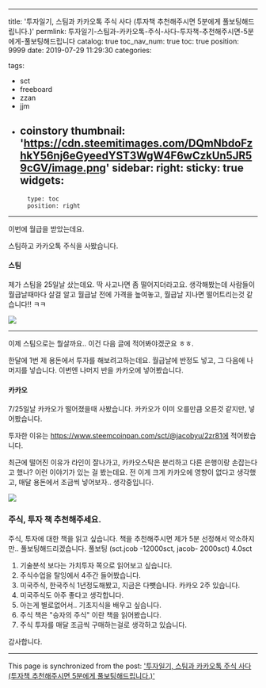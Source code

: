 
---
title: '투자일기, 스팀과 카카오톡 주식 사다 (투자책 추천해주시면 5분에게 풀보팅해드립니다.)'
permlink: 투자일기-스팀과-카카오톡-주식-사다-투자책-추천해주시면-5분에게-풀보팅해드립니다
catalog: true
toc_nav_num: true
toc: true
position: 9999
date: 2019-07-29 11:29:30
categories:

tags:
- sct
- freeboard
- zzan
- jjm
- coinstory
thumbnail: 'https://cdn.steemitimages.com/DQmNbdoFzhkY56nj6eGyeedYST3WgW4F6wCzkUn5JR59cGV/image.png'
sidebar:
    right:
        sticky: true
widgets:
    -
        type: toc
        position: right
---


이번에 월급을 받았는데요.

스팀하고 카카오톡 주식을 사봤습니다.

#### 스팀

제가 스팀을 25일날 샀는데요. 딱 사고나면 좀 떨어지더라고요. 생각해봤는데 사람들이 월급날때마다 살걸 알고 월급날 전에 가격을 높여놓고, 월급날 지나면 떨어트리는것 같습니다!! ㅋㅋ

![](https://cdn.steemitimages.com/DQmNbdoFzhkY56nj6eGyeedYST3WgW4F6wCzkUn5JR59cGV/image.png)

---

이제 스팀으로는 뭘살까요.. 이건 다음 글에 적어봐야겠군요 ㅎㅎ. 

한달에 1번 제 용돈에서 투자를 해보려고하는데요. 월급날에 반정도 넣고, 그 다음에 나머지를 넣습니다. 이번엔 나머지 반을 카카오에 넣어봤습니다.


#### 카카오

7/25일날 카카오가 떨어졌을때 사봤습니다.
카카오가 이미 오를만큼 오른것 같지만, 넣어봤습니다.

투자한 이유는 
https://www.steemcoinpan.com/sct/@jacobyu/2zr81에 적어봤습니다.

최근에 떨어진 이유가 라인이 잘나가고, 카카오스탁은 분리하고 다른 은행이랑 손잡는다고 했나? 이런 이야기가 있는 걸 봤는데요. 전 이게 크게 카카오에 영향이 없다고 생각했고, 매달 용돈에서 조금씩 넣어보자.. 생각중입니다.


![](https://cdn.steemitimages.com/DQmbGhxYSfPbiHRHCs46TGfE3Xt9uGX4isCT8vBXS3aqpfE/image.png)


### 주식, 투자 책 추천해주세요.

주식, 투자에 대한 책을 읽고 싶습니다. 책을 추천해주시면 제가 5분 선정해서 약소하지만.. 풀보팅해드리겠습니다.
풀보팅 (sct.jcob -12000sct, jacob- 2000sct) 4.0sct

1. 기술분석 보다는 가치투자 쪽으로 읽어보고 싶습니다.
2. 주식수업을 탈잉에서 4주간 들어봤습니다.
3. 미국주식, 한국주식 1년정도해봤고, 지금은 다뺏습니다. 카카오 2주 있습니다.
4. 미국주식도 아주 좋다고 생각합니다.
5. 아는게 별로없어서.. 기초지식을 배우고 싶습니다.
6. 주식 책은 "승자의 주식" 이란 책을 읽어봤습니다.
7. 주식 투자를 매달 조금씩 구매하는걸로 생각하고 있습니다.


감사합니다.

- - -

This page is synchronized from the post: ['투자일기, 스팀과 카카오톡 주식 사다 (투자책 추천해주시면 5분에게 풀보팅해드립니다.)'](https://steempeak.com/@jacobyu/2bn2hh-5)
